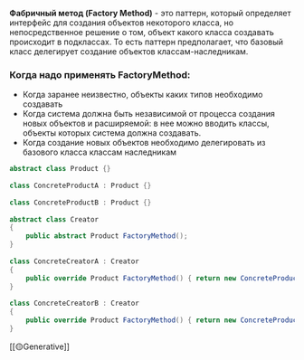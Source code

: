 **Фабричный метод (Factory Method)** - это паттерн, который определяет интерфейс для создания объектов некоторого класса, но непосредственное решение о том, объект какого класса создавать происходит в подклассах. То есть паттерн предполагает, что базовый класс делегирует создание объектов классам-наследникам.

### Когда надо применять FactoryMethod:

- Когда заранее неизвестно, объекты каких типов необходимо создавать
- Когда система должна быть независимой от процесса создания новых объектов и расширяемой: в нее можно вводить классы, объекты которых система должна создавать.
- Когда создание новых объектов необходимо делегировать из базового класса классам наследникам

```c#
abstract class Product {}
 
class ConcreteProductA : Product {}
 
class ConcreteProductB : Product {}
 
abstract class Creator
{
    public abstract Product FactoryMethod();
}
 
class ConcreteCreatorA : Creator
{
    public override Product FactoryMethod() { return new ConcreteProductA(); }
}
 
class ConcreteCreatorB : Creator
{
    public override Product FactoryMethod() { return new ConcreteProductB(); }
}
```

[[🟡Generative]]
